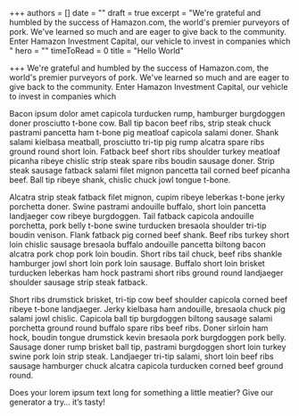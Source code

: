 +++
authors = []
date = ""
draft = true
excerpt = "We're grateful and humbled by the success of Hamazon.com, the world's premier purveyors of pork. We've learned so much and are eager to give back to the community. Enter Hamazon Investment Capital, our vehicle to invest in companies which "
hero = ""
timeToRead = 0
title = "Hello World"

+++
We're grateful and humbled by the success of Hamazon.com, the world's premier purveyors of pork. We've learned so much and are eager to give back to the community. Enter Hamazon Investment Capital, our vehicle to invest in companies which 

Bacon ipsum dolor amet capicola turducken rump, hamburger burgdoggen doner prosciutto t-bone cow. Ball tip bacon beef ribs, strip steak chuck pastrami pancetta ham t-bone pig meatloaf capicola salami doner. Shank salami kielbasa meatball, prosciutto tri-tip pig rump alcatra spare ribs ground round short loin. Fatback beef short ribs shoulder turkey meatloaf picanha ribeye chislic strip steak spare ribs boudin sausage doner. Strip steak sausage fatback salami filet mignon pancetta tail corned beef picanha beef. Ball tip ribeye shank, chislic chuck jowl tongue t-bone.

Alcatra strip steak fatback filet mignon, cupim ribeye leberkas t-bone jerky porchetta doner. Swine pastrami andouille buffalo, short loin pancetta landjaeger cow ribeye burgdoggen. Tail fatback capicola andouille porchetta, pork belly t-bone swine turducken bresaola shoulder tri-tip boudin venison. Flank fatback pig corned beef shank. Beef ribs turkey short loin chislic sausage bresaola buffalo andouille pancetta biltong bacon alcatra pork chop pork loin boudin. Short ribs tail chuck, beef ribs shankle hamburger jowl short loin pork loin sausage. Buffalo short loin brisket turducken leberkas ham hock pastrami short ribs ground round landjaeger shoulder sausage strip steak fatback.

Short ribs drumstick brisket, tri-tip cow beef shoulder capicola corned beef ribeye t-bone landjaeger. Jerky kielbasa ham andouille, bresaola chuck pig salami jowl chislic. Capicola ball tip burgdoggen biltong sausage salami porchetta ground round buffalo spare ribs beef ribs. Doner sirloin ham hock, boudin tongue drumstick kevin bresaola pork burgdoggen pork belly. Sausage doner rump brisket ball tip, pastrami burgdoggen short loin turkey swine pork loin strip steak. Landjaeger tri-tip salami, short loin beef ribs sausage hamburger chuck alcatra capicola turducken corned beef ground round.

Does your lorem ipsum text long for something a little meatier? Give our generator a try… it’s tasty!